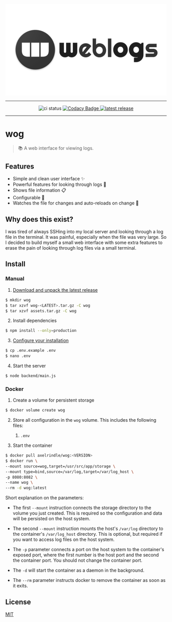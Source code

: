 ![header](header.png)

----

<p align="center">
  <img alt="ci status" src="https://github.com/axelrindle/wog/workflows/CI/badge.svg">
  <a href="https://app.codacy.com/app/axel.rindle/wog?utm_source=github.com&utm_medium=referral&utm_content=axelrindle/wog&utm_campaign=badger">
    <img alt="Codacy Badge" src="https://api.codacy.com/project/badge/Grade/43ca5dba403b4a75bdf6d285d6d8f994">
  </a>
  <a href="https://github.com/axelrindle/wog/releases">
    <img alt="latest release" src="https://img.shields.io/github/v/release/axelrindle/wog?include_prereleases">
  </a>
</p>

----

# wog

> :books: A web interface for viewing logs.

## Features

- Simple and clean user interface :sparkles:
- Powerful features for looking through logs :muscle:
- Shows file information :clipboard:
- Configurable :pencil:
- Watches the file for changes and auto-reloads on change :bell:

## Why does this exist?

I was tired of always SSHing into my local server and looking through a log file in the terminal. It was painful, especially when the file was very large. So I decided to build myself a small web interface with some extra features to erase the pain of looking through log files via a small terminal.

## Install

### Manual

1. [Download and unpack the latest release](https://github.com/axelrindle/wog/releases)

```bash
$ mkdir wog
$ tar xzvf wog-<LATEST>.tar.gz -C wog
$ tar xzvf assets.tar.gz -C wog
```

2. Install dependencies

```bash
$ npm install --only=production
```

3. [Configure your installation](https://github.com/axelrindle/wog/wiki/Configuration)

```bash
$ cp .env.example .env
$ nano .env
```

4. Start the server

```bash
$ node backend/main.js
```

### Docker

1. Create a volume for persistent storage

```bash
$ docker volume create wog
```

2. Store all configuration in the `wog` volume. This includes the following files:
   
   1. `.env`

3. Start the container

```bash
$ docker pull axelrindle/wog:<VERSION>
$ docker run \
--mount source=wog,target=/usr/src/app/storage \
--mount type=bind,source=/var/log,target=/var/log_host \
-p 8080:8082 \
--name wog \
--rm -d wog:latest
```

Short explanation on the parameters:

- The first `--mount` instruction connects the storage directory to the volume you just created. This is required so the configuration and data will be persisted on the host system.

- The second `--mount` instruction mounts the host's `/var/log` directory to the container's `/var/log_host` directory. This is optional, but required if you want to access log files on the host system.

- The `-p` parameter connects a port on the host system to the container's exposed port, where the first number is the host port and the second the container port. You should not change the container port.

- The `-d` will start the container as a daemon in the background.

- The `--rm` parameter instructs docker to remove the container as soon as it exits.

## License

[MIT](LICENSE)
